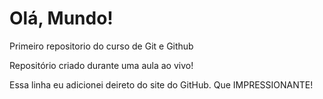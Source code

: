 # Olá, Mundo!
 Primeiro repositorio do curso de Git e Github

Repositório criado durante uma aula ao vivo!

Essa linha eu adicionei deireto do site do GitHub. Que IMPRESSIONANTE!
